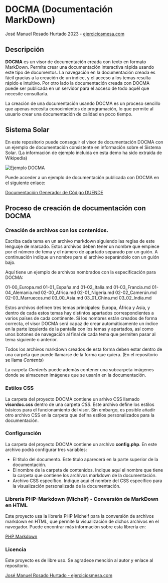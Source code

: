 # DOCMA (Documentación MarkDown)

José Manuel Rosado Hurtado 2023 - [ejerciciosmesa.com](http://ejerciciosmesa.com)

## Descripción

**DOCMA** es un visor de documentación creada con texto en formato MarkDown. 
Permite crear una documentación interactiva rápida usando este tipo de documentos. 
La navegación en la documentación creada es fácil gracias a la creación de un índice, y el acceso a los temas resulta rápido e intuitivo.
Por otro lado la documentación creada con DOCMA puede ser publicada en un servidor para el acceso de todo aquél que necesite consultarla.

La creación de una documentación usando DOCMA es un proceso sencillo que apenas necesita conocimientos de programación, lo que permite al 
usuario crear una documentación de calidad en poco tiempo.

## Sistema Solar

En este repositorio puede conseguir el visor de documentación DOCMA con un ejemplo de documentación consistente en información sobre el Sistema Solar.
(La información de ejemplo incluida en esta demo ha sido extraída de Wikipedia)

![Ejemplo DOCMA](https://ejerciciosmesa.com/images/docma/docma_ejemplo.png)

Puede acceder a un ejemplo de documentación publicada con DOCMA en el siguiente enlace:

[Documentación Generador de Código DUENDE](https://ejerciciosmesa.com/duende)

## Proceso de creación de documentación con DOCMA

### Creación de archivos con los contenidos.

Escriba cada tema en un archivo markdown siguiendo las reglas de este lenguaje de marcado. 
Estos archivos deben tener un nombre que empiece por el número de tema y el número de apartado separado por un guión. 
A continuación indique un nombre para el archivo separándolo con un guión bajo.

Aquí tiene un ejemplo de archivos nombrados con la especificación para DOCMA:

01-00_Europa.md
01-01_España.md
01-02_Italia.md
01-03_Francia.md
01-04_Alemania.md
02-00_Africa.md
02-01_Nigeria.md
02-02_Camerún.md
02-03_Marruecos.md
03_00_Asia.md
03_01_China.md
03_02_India.md

Estos archivos definen tres temas principales: Europa, África y Asia, y dentro de cada estos temas hay distintos apartados correspondientes a varios países de
cada continente. Si los nombres están creados de forma correcta, el visor DOCMA será capaz de crear automáticamente un índice en la parte izquierda de la pantalla 
con los temas y apartados, así como unos botones de navegación al final de cada tema que permiten pasar al tema siguiente o anterior.

Todos los archivos markdown creados de esta forma deben estar dentro de una carpeta que puede llamarse de la forma que quiera. (En el repositorio se llama *Contents*)

La carpeta *Contents* puede además contener una subcarpeta imágenes donde se almacenen imágenes que se usarán en la documentación.

### Estilos CSS

La carpeta del proyecto DOCMA contiene un arhivo CSS llamado **visordoc.css** dentro de una carpeta *CSS*. Este archivo define los estilos básicos 
para el funcionamiento del visor.
Sin embargo, es posible añadir otro archivo CSS en la carpeta que defina estilos personalizados para la documentación.

### Configuración

La carpeta del proyecto DOCMA contiene un archivo **config.php**. En este archivo podrá configurar tres variables:

* El título del documento. Este título aparecerá en la parte superior de la documentación.
* El nombre de la carpeta de contenidos. Indique aquí el nombre que tiene la carpeta que contiene los archivos markdown de la documentación.
* Archivo CSS específico. Indique aquí el nombre del CSS específico para la visualización personalizada de la documentación.

### Librería PHP-Markdown (Michelf) - Conversión de MarkDown en HTML

Este proyecto usa la librería PHP Michelf para la conversión de archivos markdown en HTML, que permite la visualización de dichos archivos en el navegador.
Puede encontrar más información sobre esta librería en:

[PHP Markdown](https://github.com/michelf/php-markdown)

### Licencia

Este proyecto es de libre uso.
Se agradece mención al autor y enlace al repositorio.

[José Manuel Rosado Hurtado - ejerciciosmesa.com](https://ejerciciosmesa.com)









